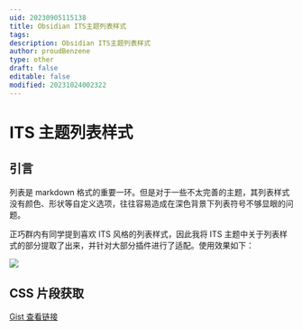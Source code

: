 ```yaml
---
uid: 20230905115138
title: Obsidian ITS主题列表样式
tags: 
description: Obsidian ITS主题列表样式
author: proudBenzene
type: other
draft: false
editable: false
modified: 20231024002322
---
```


# ITS 主题列表样式

## 引言

列表是 markdown 格式的重要一环。但是对于一些不太完善的主题，其列表样式没有颜色、形状等自定义选项，往往容易造成在深色背景下列表符号不够显眼的问题。

正巧群内有同学提到喜欢 ITS 风格的列表样式，因此我将 ITS 主题中关于列表样式的部分提取了出来，并针对大部分插件进行了适配。使用效果如下：

![](https://cdn.pkmer.cn/images/202311081626290.jpg!pkmer)

## CSS 片段获取

[Gist 查看链接](https://gist.github.com/windily-cloud/e48c0081f84125f02b29a29bf6f25396)
